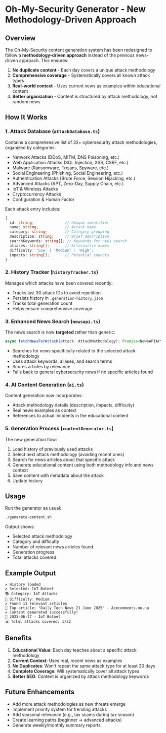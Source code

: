# Oh-My-Security Generator - New Methodology-Driven Approach

## Overview

The Oh-My-Security content generation system has been redesigned to follow a **methodology-driven approach** instead of the previous news-driven approach. This ensures:

1. **No duplicate content** - Each day covers a unique attack methodology
2. **Comprehensive coverage** - Systematically covers all known attack types
3. **Real-world context** - Uses current news as examples within educational content
4. **Better organization** - Content is structured by attack methodology, not random news

## How It Works

### 1. Attack Database (`attackDatabase.ts`)

Contains a comprehensive list of 32+ cybersecurity attack methodologies, organized by categories:

- Network Attacks (DDoS, MITM, DNS Poisoning, etc.)
- Web Application Attacks (SQL Injection, XSS, CSRF, etc.)
- Malware (Ransomware, Trojans, Spyware, etc.)
- Social Engineering (Phishing, Social Engineering, etc.)
- Authentication Attacks (Brute Force, Session Hijacking, etc.)
- Advanced Attacks (APT, Zero-Day, Supply Chain, etc.)
- IoT & Wireless Attacks
- Cryptocurrency Attacks
- Configuration & Human Factor

Each attack entry includes:

```typescript
{
  id: string;              // Unique identifier
  name: string;            // Attack name
  category: string;        // Category grouping
  description: string;     // Brief description
  searchKeywords: string[]; // Keywords for news search
  aliases: string[];       // Alternative names
  difficulty: 'Low' | 'Medium' | 'High';
  impacts: string[];       // Potential impacts
}
```

### 2. History Tracker (`historyTracker.ts`)

Manages which attacks have been covered recently:

- Tracks last 30 attack IDs to avoid repetition
- Persists history in `.generation-history.json`
- Tracks total generation count
- Helps ensure comprehensive coverage

### 3. Enhanced News Search (`newsapi.ts`)

The news search is now **targeted** rather than generic:

```typescript
async fetchNewsForAttack(attack: AttackMethodology): Promise<NewsAPIArticle[]>
```

- Searches for news specifically related to the selected attack methodology
- Uses attack keywords, aliases, and search terms
- Scores articles by relevance
- Falls back to general cybersecurity news if no specific articles found

### 4. AI Content Generation (`ai.ts`)

Content generation now incorporates:

- Attack methodology details (description, impacts, difficulty)
- Real news examples as context
- References to actual incidents in the educational content

### 5. Generation Process (`contentGenerator.ts`)

The new generation flow:

1. Load history of previously used attacks
2. Select next attack methodology (avoiding recent ones)
3. Search for news articles about that specific attack
4. Generate educational content using both methodology info and news context
5. Save content with metadata about the attack
6. Update history

## Usage

Run the generator as usual:

```bash
./generate-content.sh
```

Output shows:

- Selected attack methodology
- Category and difficulty
- Number of relevant news articles found
- Generation progress
- Total attacks covered

## Example Output

```
✔ History loaded
✔ Selected: IoT Botnet
📚 Category: IoT Attacks
🎯 Difficulty: Medium
✔ Found 13 relevant articles
📰 Top article: "Daily Tech News 21 June 2025" - Acecomments.mu.nu
✔ Content generated successfully!
📅 2025-06-27 - IoT Botnet
📊 Total attacks covered: 1/32
```

## Benefits

1. **Educational Value**: Each day teaches about a specific attack methodology
2. **Current Context**: Uses real, recent news as examples
3. **No Duplicates**: Won't repeat the same attack type for at least 30 days
4. **Complete Coverage**: Will systematically cover all attack types
5. **Better SEO**: Content is organized by attack methodology keywords

## Future Enhancements

- Add more attack methodologies as new threats emerge
- Implement priority system for trending attacks
- Add seasonal relevance (e.g., tax scams during tax season)
- Create learning paths (beginner → advanced attacks)
- Generate weekly/monthly summary reports
